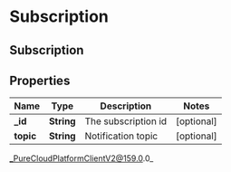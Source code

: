 # Subscription

## Subscription

## Properties

|Name | Type | Description | Notes|
|------------ | ------------- | ------------- | -------------|
| **_id** | **String** | The subscription id | [optional] |
| **topic** | **String** | Notification topic | [optional] |



_PureCloudPlatformClientV2@159.0.0_
